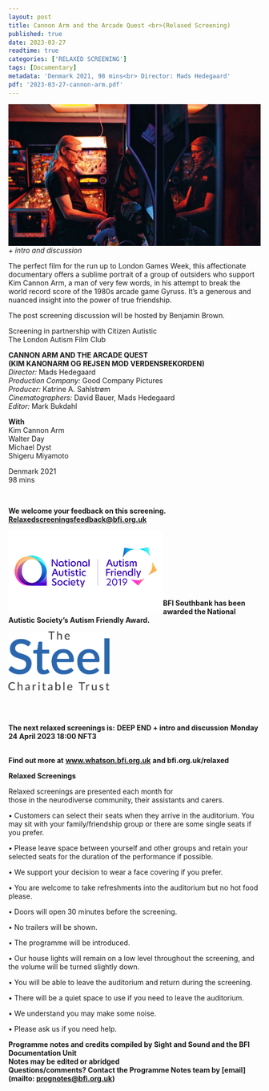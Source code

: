 ```yaml
---
layout: post
title: Cannon Arm and the Arcade Quest <br>(Relaxed Screening)
published: true
date: 2023-03-27
readtime: true
categories: ['RELAXED SCREENING']
tags: [Documentary]
metadata: 'Denmark 2021, 98 mins<br> Director: Mads Hedegaard'
pdf: '2023-03-27-cannon-arm.pdf'
---
```


<img style="float: left;" src="/img/cannon-arm.png"><br><br>

_+ intro and discussion_

The perfect film for the run up to London Games Week, this affectionate documentary offers a sublime portrait of a group of outsiders who support Kim Cannon Arm, a man of very few words, in his attempt to break the world record score of the 1980s arcade game Gyruss. It’s a generous and nuanced insight into the power of true friendship.

The post screening discussion will be hosted by Benjamin Brown.

Screening in partnership with Citizen Autistic  
The London Autism Film Club  

**CANNON ARM AND THE ARCADE QUEST**  
**(KIM KANONARM OG REJSEN MOD VERDENSREKORDEN)**  
_Director:_ Mads Hedegaard  
_Production Company:_  Good Company Pictures  
_Producer:_ Katrine A. Sahlstrøm  
_Cinematographers:_ David Bauer, Mads Hedegaard  
_Editor:_ Mark Bukdahl  

**With**  
Kim Cannon Arm  
Walter Day  
Michael Dyst  
Shigeru Miyamoto  

Denmark 2021  
98 mins  

<br>

**We welcome your feedback on this screening. Relaxedscreeningsfeedback@bfi.org.uk**


<img style="float: left;" src="/img/autistic_society.png"><br><br><br><br><br><br><br><br>
**BFI Southbank has been awarded the National Autistic Society’s Autism Friendly Award.**

<img style="float: left;" src="/img/steel-charitable-trust-logo-01.jpg" width="40%" height="40%"><br><br><br><br><br><br><br><br><br><br>


**The next relaxed screenings is:**
**DEEP END + intro and discussion**
**Monday 24 April 2023 18:00 NFT3**<br>
<br>

**Find out more at**
**www.whatson.bfi.org.uk**
**and bfi.org.uk/relaxed**

**Relaxed Screenings**<br>

Relaxed screenings are presented each month for  
those in the neurodiverse community, their assistants and carers.

• Customers can select their seats when they arrive in the auditorium. You may sit with your family/friendship group or there are some single seats if you prefer.

• Please leave space between yourself and other groups and retain your selected seats for the duration of the performance if possible.

• We support your decision to wear a face covering if you prefer.

• You are welcome to take refreshments into the auditorium but no hot food please.

• Doors will open 30 minutes before the screening.

• No trailers will be shown.

• The programme will be introduced.

• Our house lights will remain on a low level throughout the screening, and the volume will be turned slightly down.

• You will be able to leave the auditorium and return during the screening.

• There will be a quiet space to use if you need to leave the auditorium.

• We understand you may make some noise.

• Please ask us if you need help.


**Programme notes and credits compiled by Sight and Sound and the BFI Documentation Unit  
Notes may be edited or abridged  
Questions/comments? Contact the Programme Notes team by [email](mailto: prognotes@bfi.org.uk)**
<!--stackedit_data:
eyJoaXN0b3J5IjpbLTE0MDg3OTU2NjBdfQ==
-->
